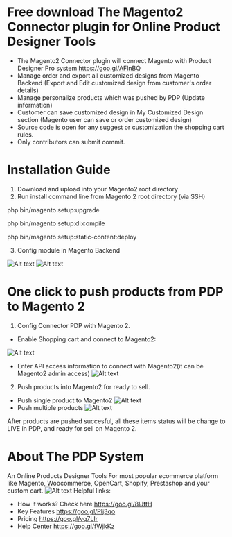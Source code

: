 
# Free download The Magento2 Connector plugin for Online Product Designer Tools 
- The Magento2 Connector plugin will connect Magento with Product Designer Pro system https://goo.gl/AFlnBQ
- Manage order and export all customized designs from Magento Backend (Export and Edit customized design from customer's order details)
- Manage personalize products which was pushed by PDP (Update information)
- Customer can save customized design in My Customized Design section (Magento user can save or order customized design)
- Source code is open for any suggest or customization the shopping cart rules.
- Only contributors can submit commit.

# Installation Guide 

1. Download and upload into your Magento2 root directory
2. Run install command line from Magento 2 root directory (via SSH)

php bin/magento setup:upgrade 

php bin/magento setup:di:compile

php bin/magento setup:static-content:deploy

3. Config module in Magento Backend

![Alt text](http://image.prntscr.com/image/4b2545e197ee44ea99ddcda62fc480fa.png "Enable Module") 
![Alt text](http://image.prntscr.com/image/0544b49a946a484596d908a5a1bead12.png "Config Module") 

# One click to push products from PDP to Magento 2

1. Config Connector PDP with Magento 2. 
- Enable Shopping cart and connect to Magento2:

![Alt text](http://image.prntscr.com/image/d590b720a652453da0851ae3d8770309.png "Enable Shopping Cart") 

- Enter API access information to connect with Magento2(it can be Magento2 admin access)
![Alt text](http://image.prntscr.com/image/64b97bb64d7c44a7be25b7adbcf33284.png "Integrate with Magento2") 

2. Push products into Magento2 for ready to sell.
- Push single product to Magento2
![Alt text](http://image.prntscr.com/image/c9a9e469a1a046b5a8efcb5fc7d849be.png "Push single product to live") 
- Push multiple products 
![Alt text](http://g.recordit.co/wPC1LI8pcw.gif "Push multiple products (max 12)") 

After products are pushed succesful, all these items status will be change to LIVE in PDP, and ready for sell on Magento 2.


# About The PDP System
An Online Products Designer Tools For most popular ecommerce platform like Magento, Woocommerce, OpenCart, Shopify, Prestashop and  your custom cart. 
![Alt text](https://productsdesignerpro.com/wp-content/uploads/2016/08/mockup-on-ipad.jpg "Push multiple products") 
Helpful links:
- How it works? Check here https://goo.gl/8lJttH
- Key Features  https://goo.gl/Plj3qo
- Pricing https://goo.gl/vq7LIr
- Help Center https://goo.gl/fWjkKz

